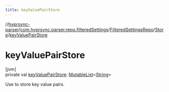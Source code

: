 ```yaml
---
title: keyValuePairStore
---
```

//[hyprsync-parser](../../../../index.html)/[com.hyprsync.parser.repo.filteredSettings](../../index.html)/[FilteredSettingsRepo](../index.html)/[Store](index.html)/[keyValuePairStore](key-value-pair-store.html)



# keyValuePairStore



[jvm]\
private val [keyValuePairStore](key-value-pair-store.html): [MutableList](https://kotlinlang.org/api/core/kotlin-stdlib/kotlin.collections/-mutable-list/index.html)&lt;[String](https://kotlinlang.org/api/core/kotlin-stdlib/kotlin/-string/index.html)&gt;



Use to store key value pairs.



